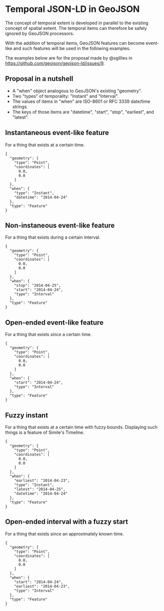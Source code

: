 # Temporal JSON-LD in GeoJSON

The concept of temporal extent is developed in parallel to the existing concept
of spatial extent. The temporal items can therefore be safely ignored by
GeoJSON processors.

With the addition of temporal items, GeoJSON features can become event-like and
such features will be used in the following examples.

The examples below are for the proposal made by @sgillies in
https://github.com/geojson/geojson-ld/issues/9.

## Proposal in a nutshell

- A "when" object analogous to GeoJSON's existing "geometry".
- Two "types" of temporality: "Instant" and "Interval".
- The values of items in "when" are ISO-8601 or RFC 3339 date/time strings.
- The keys of those items are "datetime", "start", "stop", "earliest",
  and "latest".

## Instantaneous event-like feature

For a thing that exists at a certain time.

```
{
  "geometry": {
    "type": "Point", 
    "coordinates": [
      0.0, 
      0.0
    ]
  }, 
  "when": {
    "type": "Instant", 
    "datetime": "2014-04-24"
  }, 
  "type": "Feature"
}
```

## Non-instaneous event-like feature

For a thing that exists during a certain interval.

```
{
  "geometry": {
    "type": "Point", 
    "coordinates": [
      0.0, 
      0.0
    ]
  }, 
  "when": {
    "stop": "2014-04-25", 
    "start": "2014-04-24", 
    "type": "Interval"
  }, 
  "type": "Feature"
}
```

## Open-ended event-like feature

For a thing that exists *since* a certain time.

```
{
  "geometry": {
    "type": "Point", 
    "coordinates": [
      0.0, 
      0.0
    ]
  }, 
  "when": {
    "start": "2014-04-24", 
    "type": "Interval"
  }, 
  "type": "Feature"
}
```

## Fuzzy instant

For a thing that exists at a certain time with fuzzy bounds. Displaying such
things is a feature of Simile's Timeline.

```
{
  "geometry": {
    "type": "Point", 
    "coordinates": [
      0.0, 
      0.0
    ]
  }, 
  "when": {
    "earliest": "2014-04-23", 
    "type": "Instant", 
    "latest": "2014-04-25", 
    "datetime": "2014-04-24"
  }, 
  "type": "Feature"
}
```

## Open-ended interval with a fuzzy start

For a thing that exists since an approximately known time.

```
{
  "geometry": {
    "type": "Point", 
    "coordinates": [
      0.0, 
      0.0
    ]
  }, 
  "when": {
    "start": "2014-04-24", 
    "earliest": "2014-04-23", 
    "type": "Interval"
  }, 
  "type": "Feature"
}
```

